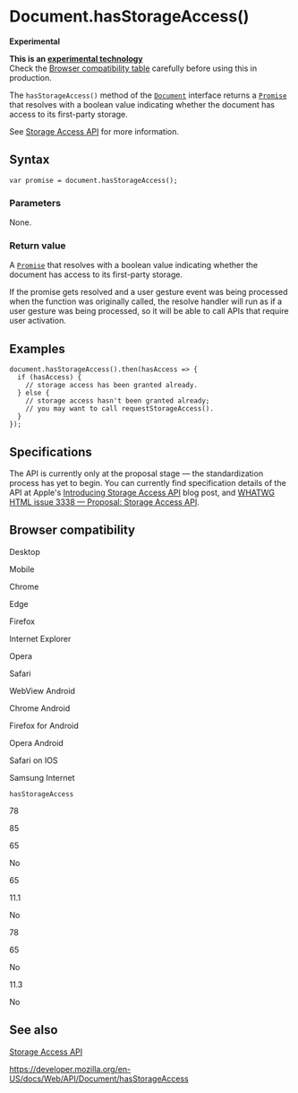 # Document.hasStorageAccess()

**Experimental**

**This is an [experimental technology](https://developer.mozilla.org/en-US/docs/MDN/Guidelines/Conventions_definitions#experimental)**  
Check the [Browser compatibility table](#browser_compatibility) carefully before using this in production.

The `hasStorageAccess()` method of the [`Document`](../document) interface returns a [`Promise`](https://developer.mozilla.org/en-US/docs/Web/JavaScript/Reference/Global_Objects/Promise) that resolves with a boolean value indicating whether the document has access to its first-party storage.

See [Storage Access API](../storage_access_api) for more information.

## Syntax

    var promise = document.hasStorageAccess();

### Parameters

None.

### Return value

A [`Promise`](https://developer.mozilla.org/en-US/docs/Web/JavaScript/Reference/Global_Objects/Promise) that resolves with a boolean value indicating whether the document has access to its first-party storage.

If the promise gets resolved and a user gesture event was being processed when the function was originally called, the resolve handler will run as if a user gesture was being processed, so it will be able to call APIs that require user activation.

## Examples

    document.hasStorageAccess().then(hasAccess => {
      if (hasAccess) {
        // storage access has been granted already.
      } else {
        // storage access hasn't been granted already;
        // you may want to call requestStorageAccess().
      }
    });

## Specifications

The API is currently only at the proposal stage — the standardization process has yet to begin. You can currently find specification details of the API at Apple's [Introducing Storage Access API](https://webkit.org/blog/8124/introducing-storage-access-api/) blog post, and [WHATWG HTML issue 3338 — Proposal: Storage Access API](https://github.com/whatwg/html/issues/3338).

## Browser compatibility

Desktop

Mobile

Chrome

Edge

Firefox

Internet Explorer

Opera

Safari

WebView Android

Chrome Android

Firefox for Android

Opera Android

Safari on IOS

Samsung Internet

`hasStorageAccess`

78

85

65

No

65

11.1

No

78

65

No

11.3

No

## See also

[Storage Access API](../storage_access_api)

<a href="https://developer.mozilla.org/en-US/docs/Web/API/Document/hasStorageAccess" class="_attribution-link">https://developer.mozilla.org/en-US/docs/Web/API/Document/hasStorageAccess</a>
